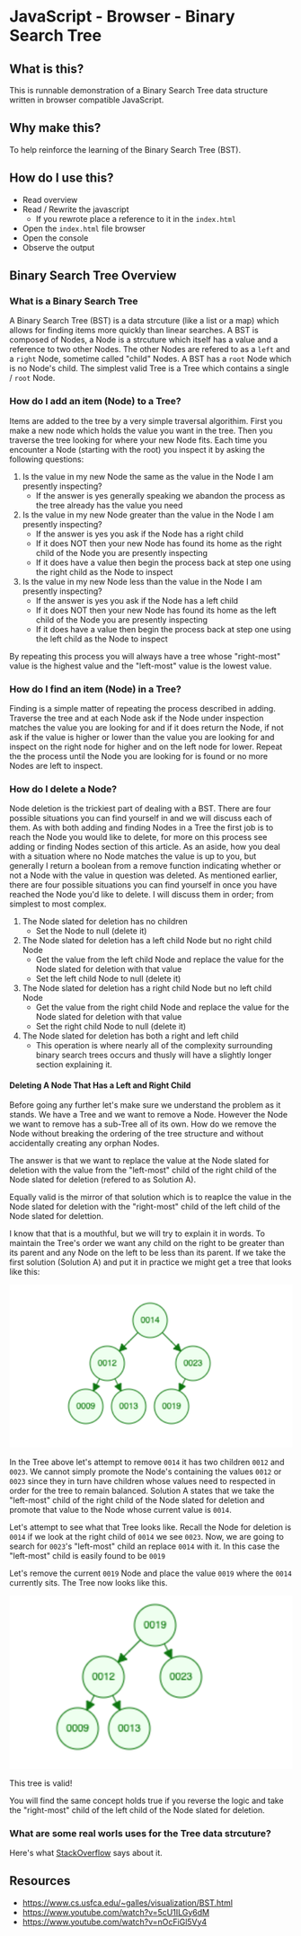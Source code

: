 # JavaScript - Browser - Binary Search Tree

## What is this?

This is runnable demonstration of a Binary Search Tree data structure written in browser compatible JavaScript.

## Why make this?

To help reinforce the learning of the Binary Search Tree (BST).

## How do I use this?

- Read overview
- Read / Rewrite the javascript
	- If you rewrote place a reference to it in the `index.html`
- Open the `index.html` file browser
- Open the console
- Observe the output

## Binary Search Tree Overview

### What is a Binary Search Tree

A Binary Search Tree (BST) is a data strcuture (like a list or a map) which allows for finding items more quickly than linear searches. A BST is composed of Nodes, a Node is a strcuture which itself has a value and a reference to two other Nodes. The other Nodes are refered to as a `left` and a `right` Node, sometime called "child" Nodes. A BST has a `root` Node which is no Node's child. The simplest valid Tree is a Tree which contains a single / `root` Node.

### How do I add an item (Node) to a Tree?

Items are added to the tree by a very simple traversal algorithim. First you make a new node which holds the value you want in the tree. Then you traverse the tree looking for where your new Node fits. Each time you encounter a Node (starting with the root) you inspect it by asking the following questions: 

1. Is the value in my new Node the same as the value in the Node I am presently inspecting?
	- If the answer is yes generally speaking we abandon the process as the tree already has the value you need
2. Is the value in my new Node greater than the value in the Node I am presently inspecting?
	- If the answer is yes you ask if the Node has a right child
	- If it does NOT then your new Node has found its home as the right child of the Node you are presently inspecting
	- If it does have a value then begin the process back at step one using the right child as the Node to inspect
3. Is the value in my new Node less than the value in the Node I am presently inspecting?
	- If the answer is yes you ask if the Node has a left child
	- If it does NOT then your new Node has found its home as the left child of the Node you are presently inspecting
	- If it does have a value then begin the process back at step one using the left child as the Node to inspect 

By repeating this process you will always have a tree whose "right-most" value is the highest value and the "left-most" value is the lowest value.

### How do I find an item (Node) in a Tree?

Finding is a simple matter of repeating the process described in adding. Traverse the tree and at each Node ask if the Node under inspection matches the value you are looking for and if it does return the Node, if not ask if the value is higher or lower than the value you are looking for and inspect on the right node for higher and on the left node for lower. Repeat the the process until the Node you are looking for is found or no more Nodes are left to inspect.

### How do I delete a Node?

Node deletion is the trickiest part of dealing with a BST. There are four possible situations you can find yourself in and we will discuss each of them. As with both adding and finding Nodes in a Tree the first job is to reach the Node you would like to delete, for more on this process see adding or finding Nodes section of this article. As an aside, how you deal with a situation where no Node matches the value is up to you, but generally I return a boolean from a remove function indicating whether or not a Node with the value in question was deleted. As mentioned earlier, there are four possible situations you can find yourself in once you have reached the Node you'd like to delete. I will discuss them in order; from simplest to most complex.

1. The Node slated for deletion has no children
	- Set the Node to null (delete it)
2. The Node slated for deletion has a left child Node but no right child Node
	- Get the value from the left child Node and replace the value for the Node slated for deletion with that value  
	- Set the left child Node to null (delete it)
3. The Node slated for deletion has a right child Node but no left child Node
	- Get the value from the right child Node and replace the value for the Node slated for deletion with that value  
	- Set the right child Node to null (delete it)
4. The Node slated for deletion has both a right and left child
	- This operation is where nearly all of the complexity surrounding binary search trees occurs and thusly will have a slightly longer section explaining it.

#### Deleting A Node That Has a Left and Right Child

Before going any further let's make sure we understand the problem as it stands. We have a Tree and we want to remove a Node. However the Node we want to remove has a sub-Tree all of its own. How do we remove the Node without breaking the ordering of the tree structure and without accidentally creating any orphan Nodes.

The answer is that we want to replace the value at the Node slated for deletion with the value from the "left-most" child of the right child of the Node slated for deletion (refered to as Solution A). 

Equally valid is the mirror of that solution which is to reaplce the value in the Node slated for deletion with the "right-most" child of the left child of the Node slated for delettion.

I know that that is a mouthful, but we will try to explain it in words. To maintain the Tree's order we want any child on the right to be greater than its parent and any Node on the left to be less than its parent. If we take the first solution (Solution A) and put it in practice we might get a tree that looks like this:

![tree-a](tree-a.png)

In the Tree above let's attempt to remove `0014` it has two children `0012` and `0023`. We cannot simply promote the Node's containing the values `0012` or `0023` since they in turn have children whose values need to respected in order for the tree to remain balanced. Solution A states that we take the "left-most" child of the right child of the Node slated for deletion and promote that value to the Node whose current value is `0014`. 

Let's attempt to see what that Tree looks like. Recall the Node for deletion is `0014` if we look at the right child of `0014` we see `0023`. Now, we are going to search for `0023`'s "left-most" child an replace `0014` with it. In this case the "left-most" child is easily found to be `0019`

Let's remove the current `0019` Node and place the value `0019` where the `0014` currently sits. The Tree now looks like this.

![tree-b](tree-b.png)

This tree is valid!

You will find the same concept holds true if you reverse the logic and take the "right-most" child of the left child of the Node slated for deletion.

### What are some real worls uses for the Tree data strcuture?

 Here's what [StackOverflow](https://stackoverflow.com/questions/2130416/what-are-the-applications-of-binary-trees#targetText=Binary%20search%20trees%20are%20used%20to%20implement%20set%20and%20map.&targetText=One%20of%20the%20most%20important,AVL%20trees) says about it.


## Resources

- https://www.cs.usfca.edu/~galles/visualization/BST.html
- https://www.youtube.com/watch?v=5cU1ILGy6dM
- https://www.youtube.com/watch?v=nOcFiGl5Vy4